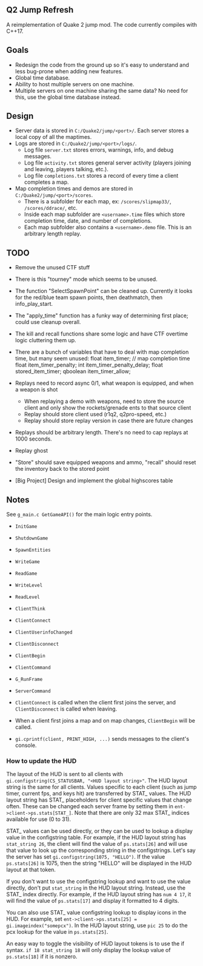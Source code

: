## Q2 Jump Refresh
A reimplementation of Quake 2 jump mod.  The code currently compiles with C++17.

## Goals
- Redesign the code from the ground up so it's easy to understand and less bug-prone when adding new features.
- Global time database.
- Ability to host multiple servers on one machine.
- Multiple servers on one machine sharing the same data?  No need for this, use the global time database instead.

## Design
- Server data is stored in `C:/Quake2/jump/<port>/`.  Each server stores a local copy of all the maptimes.
- Logs are stored in `C:/Quake2/jump/<port>/logs/`.
  - Log file `server.txt` stores errors, warnings, info, and debug messages.
  - Log file `activity.txt` stores general server activity (players joining and leaving, players talking, etc.).
  - Log file `completions.txt` stores a record of every time a client completes a map.
- Map completion times and demos are stored in `C:/Quake2/jump/<port>/scores`.
  - There is a subfolder for each map, ex: `/scores/slipmap33/`, `/scores/ddrace/`, etc.
  - Inside each map subfolder are `<username>.time` files which store completion time, date, and number of completions.
  - Each map subfolder also contains a `<username>.demo` file.  This is an arbitrary length replay.

## TODO
- Remove the unused CTF stuff
- There is this "tourney" mode which seems to be unused.
- The function "SelectSpawnPoint" can be cleaned up.  Currently it looks for the red/blue team spawn points, then deathmatch, then info_play_start.
- The "apply_time" function has a funky way of determining first place; could use cleanup overall.
- The kill and recall functions share some logic and have CTF overtime logic cluttering them up.

- There are a bunch of variables that have to deal with map completion time, but many seem unused:
	float			item_timer; // map completion time
	float			item_timer_penalty;
	int			item_timer_penalty_delay;
	float			stored_item_timer;
	qboolean	item_timer_allow;

- Replays need to record async 0/1, what weapon is equipped, and when a weapon is shot
    - When replaying a demo with weapons, need to store the source client and only show the rockets/grenade ents to that source client
    - Replay should store client used (r1q2, q2pro-speed, etc.)
    - Replay should store replay version in case there are future changes

- Replays should be arbitrary length.  There's no need to cap replays at 1000 seconds.

- Replay ghost

- "Store" should save equipped weapons and ammo, "recall" should reset the inventory back to the stored point

- [Big Project] Design and implement the global highscores table

## Notes
See `g_main.c GetGameAPI()` for the main logic entry points.
- `InitGame`
- `ShutdownGame`
- `SpawnEntities`
- `WriteGame`
- `ReadGame`
- `WriteLevel`
- `ReadLevel`
- `ClientThink`
- `ClientConnect`
- `ClientUserinfoChanged`
- `ClientDisconnect`
- `ClientBegin`
- `ClientCommand`
- `G_RunFrame`
- `ServerCommand`

- `ClientConnect` is called when the client first joins the server, and `ClientDisconnect` is called when leaving.
- When a client first joins a map and on map changes, `ClientBegin` will be called.
- `gi.cprintf(client, PRINT_HIGH, ...)` sends messages to the client's console.

### How to update the HUD
The layout of the HUD is sent to all clients with `gi.configstring(CS_STATUSBAR, "<HUD layout string>"`.  The HUD layout string is the same for all clients.
Values specific to each client (such as jump timer, current fps, and keys hit) are transferred by STAT_ values.
The HUD layout string has STAT_ placeholders for client specific values that change often.  These can be changed each server frame by setting them in `ent->client->ps.stats[STAT_]`.
Note that there are only 32 max STAT_ indices available for use (0 to 31).

STAT_ values can be used directly, or they can be used to lookup a display value in the configstring table.  For example, if the HUD layout string has `stat_string 26`,
the client will find the value of `ps.stats[26]` and will use that value to look up the corresponding string in the configstrings.
Let's say the server has set `gi.configstring(1075, "HELLO")`.  If the value `ps.stats[26]` is 1075, then the string "HELLO" will be displayed in the HUD layout at that token.

If you don't want to use the configstring lookup and want to use the value directly, don't put `stat_string` in the HUD layout string.  Instead, use the STAT_ index directly.
For example, if the HUD layout string has `num 4 17`, it will find the value of `ps.stats[17]` and display it formatted to 4 digits.

You can also use STAT_ value configstring lookup to display icons in the HUD.
For example, set `ent->client->ps.stats[25] = gi.imageindex("somepcx")`.  In the HUD layout string, use `pic 25` to do the pcx lookup for the value in `ps.stats[25]`.

An easy way to toggle the visibility of HUD layout tokens is to use the if syntax.  `if 18 stat_string 18` will only display the lookup value of `ps.stats[18]` if it is nonzero.
